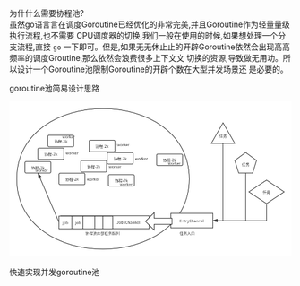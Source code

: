 为什什么需要协程池?  
虽然go语言言在调度Goroutine已经优化的非常完美,并且Goroutine作为轻量量级执行流程,也不需要
CPU调度器的切换,我们一般在使用的时候,如果想处理一个分支流程,直接 `go` 一下即可。但是,如果无无休止止的开辟Goroutine依然会出现高高频率的调度Groutine,那么依然会浪费很多上下文文
切换的资源,导致做无用功。所以设计一个Goroutine池限制Goroutine的开辟个数在大型并发场景还
是必要的。

goroutine池简易设计思路  

![Image text](goroutine_pool.png)


快速实现并发goroutine池  

````
````